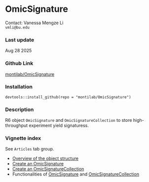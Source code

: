 OmicSignature
=============

Contact: Vanessa Mengze Li \
`vmli@bu.edu`

### Last update

Aug 28 2025

### Github Link
[montilab/OmicSignature](https://github.com/montilab/OmicSignature) 

### Installation

`devtools::install_github(repo = "montilab/OmicSignature")` 

### Description

R6 object `OmicSignature` and `OmicSignatureCollection` to store high-throughput experiment yield signaturess. 

### Vignette index
See `Articles` tab group. 

- [Overview of the object structure](https://montilab.github.io/OmicSignature/articles/ObjectStructure.html) 
- [Create an OmicSignature](https://montilab.github.io/OmicSignature/articles/CreateOmS.html) 
- [Create an OmicSignatureCollection](https://montilab.github.io/OmicSignature/articles/CreateOmSC.html) 
- Functionalities of [OmicSignature](https://montilab.github.io/OmicSignature/articles/FunOmS.html) and [OmicSignatureCollection](https://montilab.github.io/OmicSignature/articles/FunOmSC.html)
